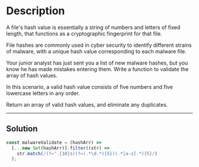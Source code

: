 # Description

A file's hash value is essentially a string of numbers and letters of fixed length, that functions as a cryptographic fingerprint for that file.

File hashes are commonly used in cyber security to identify different strains of malware, with a unique hash value corresponding to each malware file.

Your junior analyst has just sent you a list of new malware hashes, but you know he has made mistakes entering them. Write a function to validate the array of hash values.

In this scenario, a valid hash value consists of five numbers and five lowercase letters in any order.

Return an array of valid hash values, and eliminate any duplicates.

---

## Solution

```js
const malwareValidate = (hashArr) =>
  [...new Set(hashArr)].filter((str) =>
    str.match(/(?=^.{10}$)(?=(.*\d.*){5})(.*[a-z].*){5}/)
  );
```
